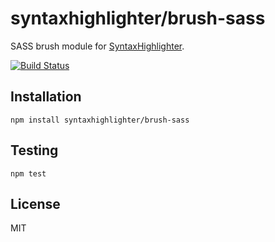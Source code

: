 # syntaxhighlighter/brush-sass

SASS brush module for [SyntaxHighlighter](https://github.com/syntaxhighlighter).

[![Build Status](https://travis-ci.org/alexgorbatchev/brush-sass.svg)](https://travis-ci.org/alexgorbatchev/brush-sass)

## Installation

    npm install syntaxhighlighter/brush-sass

## Testing

    npm test

## License

MIT
